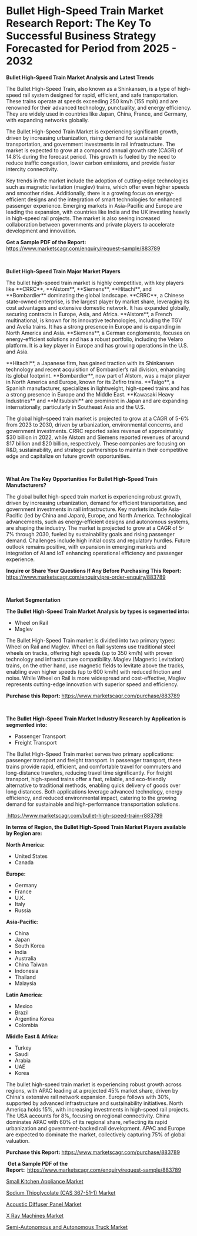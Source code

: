 <p><h1>Bullet High-Speed Train Market Research Report: The Key To Successful Business Strategy Forecasted for Period from 2025 - 2032</h1></p><p><strong>Bullet High-Speed Train Market Analysis and Latest Trends</strong></p>
<p><p>The Bullet High-Speed Train, also known as a Shinkansen, is a type of high-speed rail system designed for rapid, efficient, and safe transportation. These trains operate at speeds exceeding 250 km/h (155 mph) and are renowned for their advanced technology, punctuality, and energy efficiency. They are widely used in countries like Japan, China, France, and Germany, with expanding networks globally.</p><p>The Bullet High-Speed Train Market is experiencing significant growth, driven by increasing urbanization, rising demand for sustainable transportation, and government investments in rail infrastructure. The market is expected to grow at a compound annual growth rate (CAGR) of 14.8% during the forecast period. This growth is fueled by the need to reduce traffic congestion, lower carbon emissions, and provide faster intercity connectivity.</p><p>Key trends in the market include the adoption of cutting-edge technologies such as magnetic levitation (maglev) trains, which offer even higher speeds and smoother rides. Additionally, there is a growing focus on energy-efficient designs and the integration of smart technologies for enhanced passenger experience. Emerging markets in Asia-Pacific and Europe are leading the expansion, with countries like India and the UK investing heavily in high-speed rail projects. The market is also seeing increased collaboration between governments and private players to accelerate development and innovation.</p></p>
<p><strong>Get a Sample PDF of the Report:&nbsp;</strong> <a href="https://www.marketscagr.com/enquiry/request-sample/883789?utm_campaign=1944&utm_medium=2&utm_source=Github&utm_content=ia&utm_term=23012025&utm_id=bullet-high-speed-train">https://www.marketscagr.com/enquiry/request-sample/883789</a></p>
<p>&nbsp;</p>
<p><strong>Bullet High-Speed Train Major Market Players</strong></p>
<p><p>The bullet high-speed train market is highly competitive, with key players like **CRRC**, **Alstom**, **Siemens**, **Hitachi**, and **Bombardier** dominating the global landscape. **CRRC**, a Chinese state-owned enterprise, is the largest player by market share, leveraging its cost advantages and extensive domestic network. It has expanded globally, securing contracts in Europe, Asia, and Africa. **Alstom**, a French multinational, is known for its innovative technologies, including the TGV and Avelia trains. It has a strong presence in Europe and is expanding in North America and Asia. **Siemens**, a German conglomerate, focuses on energy-efficient solutions and has a robust portfolio, including the Velaro platform. It is a key player in Europe and has growing operations in the U.S. and Asia.</p><p>**Hitachi**, a Japanese firm, has gained traction with its Shinkansen technology and recent acquisition of Bombardier’s rail division, enhancing its global footprint. **Bombardier**, now part of Alstom, was a major player in North America and Europe, known for its Zefiro trains. **Talgo**, a Spanish manufacturer, specializes in lightweight, high-speed trains and has a strong presence in Europe and the Middle East. **Kawasaki Heavy Industries** and **Mitsubishi** are prominent in Japan and are expanding internationally, particularly in Southeast Asia and the U.S.</p><p>The global high-speed train market is projected to grow at a CAGR of 5-6% from 2023 to 2030, driven by urbanization, environmental concerns, and government investments. CRRC reported sales revenue of approximately $30 billion in 2022, while Alstom and Siemens reported revenues of around $17 billion and $20 billion, respectively. These companies are focusing on R&D, sustainability, and strategic partnerships to maintain their competitive edge and capitalize on future growth opportunities.</p></p>
<p>&nbsp;</p>
<p><strong>What Are The Key Opportunities For Bullet High-Speed Train Manufacturers?</strong></p>
<p><p>The global bullet high-speed train market is experiencing robust growth, driven by increasing urbanization, demand for efficient transportation, and government investments in rail infrastructure. Key markets include Asia-Pacific (led by China and Japan), Europe, and North America. Technological advancements, such as energy-efficient designs and autonomous systems, are shaping the industry. The market is projected to grow at a CAGR of 5-7% through 2030, fueled by sustainability goals and rising passenger demand. Challenges include high initial costs and regulatory hurdles. Future outlook remains positive, with expansion in emerging markets and integration of AI and IoT enhancing operational efficiency and passenger experience.</p></p>
<p><strong>Inquire or Share Your Questions If Any Before Purchasing This Report:</strong> <a href="https://www.marketscagr.com/enquiry/pre-order-enquiry/883789?utm_campaign=1944&utm_medium=2&utm_source=Github&utm_content=ia&utm_term=23012025&utm_id=bullet-high-speed-train">https://www.marketscagr.com/enquiry/pre-order-enquiry/883789</a></p>
<p>&nbsp;</p>
<p><strong>Market Segmentation</strong></p>
<p><strong>The Bullet High-Speed Train Market Analysis by types is segmented into:</strong></p>
<p><ul><li>Wheel on Rail</li><li>Maglev</li></ul></p>
<p><p>The Bullet High-Speed Train market is divided into two primary types: Wheel on Rail and Maglev. Wheel on Rail systems use traditional steel wheels on tracks, offering high speeds (up to 350 km/h) with proven technology and infrastructure compatibility. Maglev (Magnetic Levitation) trains, on the other hand, use magnetic fields to levitate above the tracks, enabling even higher speeds (up to 600 km/h) with reduced friction and noise. While Wheel on Rail is more widespread and cost-effective, Maglev represents cutting-edge innovation with superior speed and efficiency.</p></p>
<p><strong>Purchase this Report:&nbsp;</strong><a href="https://www.marketscagr.com/purchase/883789?utm_campaign=1944&utm_medium=2&utm_source=Github&utm_content=ia&utm_term=23012025&utm_id=bullet-high-speed-train">https://www.marketscagr.com/purchase/883789</a></p>
<p>&nbsp;</p>
<p><strong>The Bullet High-Speed Train Market Industry Research by Application is segmented into:</strong></p>
<p><ul><li>Passenger Transport</li><li>Freight Transport</li></ul></p>
<p><p>The Bullet High-Speed Train market serves two primary applications: passenger transport and freight transport. In passenger transport, these trains provide rapid, efficient, and comfortable travel for commuters and long-distance travelers, reducing travel time significantly. For freight transport, high-speed trains offer a fast, reliable, and eco-friendly alternative to traditional methods, enabling quick delivery of goods over long distances. Both applications leverage advanced technology, energy efficiency, and reduced environmental impact, catering to the growing demand for sustainable and high-performance transportation solutions.</p></p>
<p><a href="https://www.marketscagr.com/bullet-high-speed-train-r883789?utm_campaign=1944&utm_medium=2&utm_source=Github&utm_content=ia&utm_term=23012025&utm_id=bullet-high-speed-train">&nbsp;https://www.marketscagr.com/bullet-high-speed-train-r883789</a></p>
<p><strong>In terms of Region, the Bullet High-Speed Train Market Players available by Region are:</strong></p>
<p>
    <p> <strong> North America: </strong>
        <ul>
            <li>United States</li>
            <li>Canada</li>
        </ul>
        </p> 
    <p> <strong> Europe: </strong>
        <ul>
            <li>Germany</li>
            <li>France</li>
            <li>U.K.</li>
            <li>Italy</li>
            <li>Russia</li>
        </ul>
        </p> 
    <p> <strong> Asia-Pacific: </strong>
        <ul>
            <li>China</li>
            <li>Japan</li>
            <li>South Korea</li>
            <li>India</li>
            <li>Australia</li>
            <li>China Taiwan</li>
            <li>Indonesia</li>
            <li>Thailand</li>
            <li>Malaysia</li>
        </ul>
        </p> 
    <p> <strong> Latin America: </strong>
        <ul>
            <li>Mexico</li>
            <li>Brazil</li>
            <li>Argentina Korea</li>
            <li>Colombia</li>
        </ul>
        </p> 
    <p> <strong> Middle East & Africa: </strong>
        <ul>
            <li>Turkey</li>
            <li>Saudi</li>
            <li>Arabia</li>
            <li>UAE</li>
            <li>Korea</li>
        </ul>
    </p>
    </p>
<p><p>The bullet high-speed train market is experiencing robust growth across regions, with APAC leading at a projected 45% market share, driven by China's extensive rail network expansion. Europe follows with 30%, supported by advanced infrastructure and sustainability initiatives. North America holds 15%, with increasing investments in high-speed rail projects. The USA accounts for 8%, focusing on regional connectivity. China dominates APAC with 60% of its regional share, reflecting its rapid urbanization and government-backed rail development. APAC and Europe are expected to dominate the market, collectively capturing 75% of global valuation.</p></p>
<p><strong>Purchase this Report: </strong><a href="https://www.marketscagr.com/purchase/883789?utm_campaign=1944&utm_medium=2&utm_source=Github&utm_content=ia&utm_term=23012025&utm_id=bullet-high-speed-train">https://www.marketscagr.com/purchase/883789</a></p>
<p>&nbsp;<strong>Get a Sample PDF of the Report:&nbsp;&nbsp;</strong><a href="https://www.marketscagr.com/enquiry/request-sample/883789?utm_campaign=1944&utm_medium=2&utm_source=Github&utm_content=ia&utm_term=23012025&utm_id=bullet-high-speed-train">https://www.marketscagr.com/enquiry/request-sample/883789</a></p>
<p><strong></strong></p>
<p><p><a href="https://www.linkedin.com/pulse/small-kitchen-appliance-market-research-report-forecast-growth-lbtye?utm_campaign=1944&utm_medium=2&utm_source=Github&utm_content=ia&utm_term=23012025&utm_id=bullet-high-speed-train">Small Kitchen Appliance Market</a></p><p><a href="https://www.linkedin.com/pulse/market-revenue-growth-forecast-sodium-thioglycolate-cas-7z9hf?utm_campaign=1944&utm_medium=2&utm_source=Github&utm_content=ia&utm_term=23012025&utm_id=bullet-high-speed-train">Sodium Thioglycolate (CAS 367-51-1) Market</a></p><p><a href="https://www.linkedin.com/pulse/forecasting-acoustic-diffuser-panel-market-growth-64-cagr-4lr2c?utm_campaign=1944&utm_medium=2&utm_source=Github&utm_content=ia&utm_term=23012025&utm_id=bullet-high-speed-train">Acoustic Diffuser Panel Market</a></p><p><a href="https://www.linkedin.com/pulse/future-assessment-forecast-global-x-ray-machines-market-3llic?utm_campaign=1944&utm_medium=2&utm_source=Github&utm_content=ia&utm_term=23012025&utm_id=bullet-high-speed-train">X Ray Machines Market</a></p><p><a href="https://github.com/Chiragrp22/Market-Research-Report-List-7/blob/main/semi-autonomous-and-autonomous-truck-market.md?utm_campaign=1944&utm_medium=2&utm_source=Github&utm_content=ia&utm_term=23012025&utm_id=bullet-high-speed-train">Semi-Autonomous and Autonomous Truck Market</a></p></p>